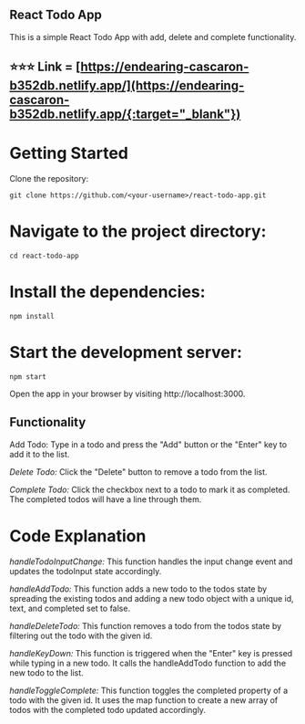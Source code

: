 ## React Todo App

This is a simple React Todo App with add, delete and complete functionality.

## ⭐️⭐️⭐️ Link = [https://endearing-cascaron-b352db.netlify.app/](https://endearing-cascaron-b352db.netlify.app/{:target="_blank"})

# Getting Started

Clone the repository:

`git clone https://github.com/<your-username>/react-todo-app.git`

# Navigate to the project directory:

`cd react-todo-app`

# Install the dependencies:

`npm install`

# Start the development server:

`npm start`

Open the app in your browser by visiting http://localhost:3000.

## Functionality

Add Todo: Type in a todo and press the "Add" button or the "Enter" key to add it to the list.

_Delete Todo:_ Click the "Delete" button to remove a todo from the list.

_Complete Todo:_ Click the checkbox next to a todo to mark it as completed. The completed todos will have a line through them.

# Code Explanation

_handleTodoInputChange:_ This function handles the input change event and updates the todoInput state accordingly.

_handleAddTodo:_ This function adds a new todo to the todos state by spreading the existing todos and adding a new todo object with a unique id, text, and completed set to false.

_handleDeleteTodo:_ This function removes a todo from the todos state by filtering out the todo with the given id.

_handleKeyDown:_ This function is triggered when the "Enter" key is pressed while typing in a new todo. It calls the handleAddTodo function to add the new todo to the list.

_handleToggleComplete:_ This function toggles the completed property of a todo with the given id. It uses the map function to create a new array of todos with the completed todo updated accordingly.
